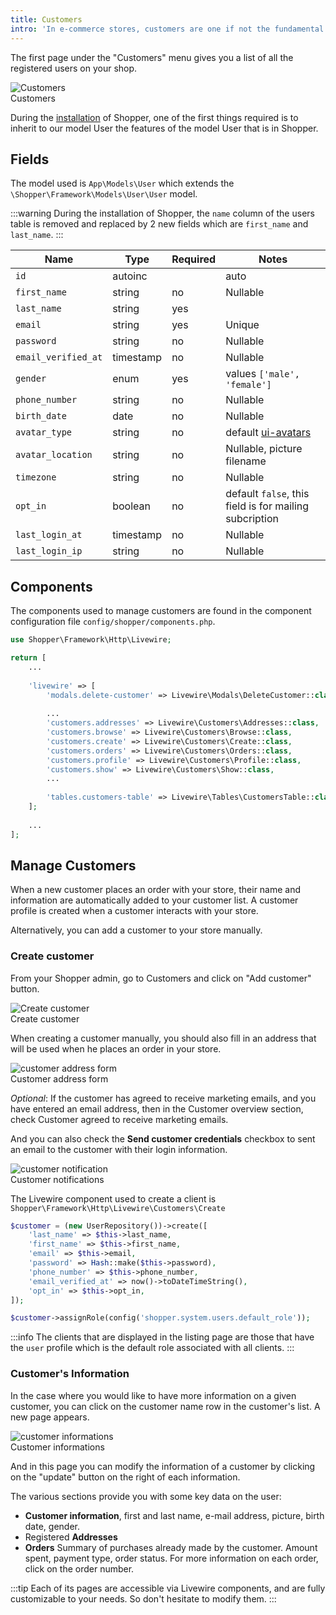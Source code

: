 ```yaml
---
title: Customers
intro: 'In e-commerce stores, customers are one if not the fundamental point for the functioning of your store.'
---
```

The first page under the "Customers" menu gives you a list of all the registered users on your shop.

<div class="screenshot">
    <img src="/img/customers.png" alt="Customers">
    <div class="caption">Customers</div>
</div>

During the [installation](/installing#update-existing-files) of Shopper, one of the first things required is to inherit to our model User the features of the model User that is in Shopper.

## Fields

The model used is `App\Models\User` which extends the `\Shopper\Framework\Models\User\User` model. 

:::warning
During the installation of Shopper, the `name` column of the users table is removed and replaced by 2 new fields which are `first_name` and `last_name`.
:::

| Name        | Type      | Required   |  Notes   |
|-------------|-----------|------------|------------|
| `id` 		  | autoinc |         |  auto  |
| `first_name` | string  | no | Nullable  |
| `last_name` | string  | yes |  |
| `email` | string  | yes | Unique  |
| `password` | string  | no | Nullable  |
| `email_verified_at` | timestamp  | no | Nullable  |
| `gender` | enum  | yes | values `['male', 'female']` |
| `phone_number` | string  | no | Nullable  |
| `birth_date` | date  | no | Nullable  |
| `avatar_type` | string  | no | default [ui-avatars](https://ui-avatars.com/)  |
| `avatar_location` | string  | no | Nullable, picture filename  |
| `timezone` | string  | no | Nullable  |
| `opt_in` | boolean  | no | default `false`, this field is for mailing subcription  |
| `last_login_at` | timestamp  | no | Nullable  |
| `last_login_ip` | string  | no | Nullable  |


## Components

The components used to manage customers are found in the component configuration file `config/shopper/components.php`.

```php
use Shopper\Framework\Http\Livewire;

return [
	...
  
  	'livewire' => [
      	'modals.delete-customer' => Livewire\Modals\DeleteCustomer::class,
      
  		...
      	'customers.addresses' => Livewire\Customers\Addresses::class,
      	'customers.browse' => Livewire\Customers\Browse::class,
      	'customers.create' => Livewire\Customers\Create::class,
      	'customers.orders' => Livewire\Customers\Orders::class,
      	'customers.profile' => Livewire\Customers\Profile::class,
      	'customers.show' => Livewire\Customers\Show::class,
      	...
      	
      	'tables.customers-table' => Livewire\Tables\CustomersTable::class,
  	];
  
  	...
];

```

## Manage Customers

When a new customer places an order with your store, their name and information are automatically added to your customer list. A customer profile is created when a customer interacts with your store.

Alternatively, you can add a customer to your store manually.

### Create customer

From your Shopper admin, go to Customers and click on "Add customer" button.

<div class="screenshot">
  <img src="/img/create-customer.png" alt="Create customer">
  <div class="caption">Create customer</div>
</div>

When creating a customer manually, you should also fill in an address that will be used when he places an order in your store.

<div class="screenshot">
  <img src="/img/customer-address.png" alt="customer address form">
  <div class="caption">Customer address form</div>
</div>

_Optional_: If the customer has agreed to receive marketing emails, and you have entered an email address, then in the Customer overview section, check Customer agreed to receive marketing emails.

And you can also check the **Send customer credentials** checkbox to sent an email to the customer with their login information.

<div class="screenshot">
  <img src="/img/customer-notification.png" alt="customer notification">
  <div class="caption">Customer notifications</div>
</div>

The Livewire component used to create a client is `Shopper\Framework\Http\Livewire\Customers\Create`

```php
$customer = (new UserRepository())->create([
    'last_name' => $this->last_name,
    'first_name' => $this->first_name,
    'email' => $this->email,
    'password' => Hash::make($this->password),
    'phone_number' => $this->phone_number,
    'email_verified_at' => now()->toDateTimeString(),
    'opt_in' => $this->opt_in,
]);

$customer->assignRole(config('shopper.system.users.default_role'));
```

:::info
The clients that are displayed in the listing page are those that have the `user` profile which is the default role associated with all clients.
:::

### Customer's Information

In the case where you would like to have more information on a given customer, you can click on the customer name row in the customer's list. A new page appears.

<div class="screenshot">
  <img src="/img/customer-informations.png" alt="customer informations">
  <div class="caption">Customer informations</div>
</div>

And in this page you can modify the information of a customer by clicking on the "update" button on the right of each information.

The various sections provide you with some key data on the user:
- **Customer information**, first and last name, e-mail address, picture, birth date, gender.
- Registered **Addresses** 
- **Orders** Summary of purchases already made by the customer. Amount spent, payment type, order status. For more information on each order, click on the order number.

:::tip
Each of its pages are accessible via Livewire components, and are fully customizable to your needs. So don't hesitate to modify them.
:::